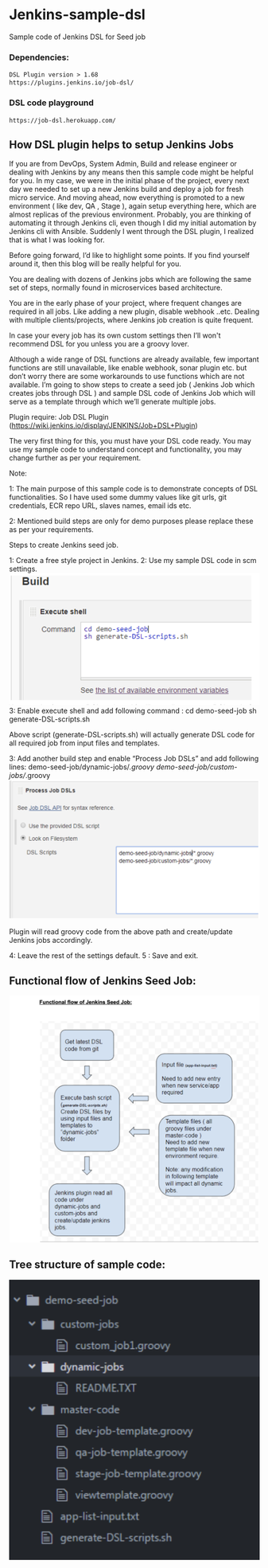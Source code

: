 # Jenkins-sample-dsl
Sample code of Jenkins DSL for Seed job

### Dependencies:
    DSL Plugin version > 1.68 
    https://plugins.jenkins.io/job-dsl/
### DSL code playground
    https://job-dsl.herokuapp.com/
## How DSL plugin helps to setup Jenkins Jobs

If you are from DevOps, System Admin, Build and release engineer or dealing with Jenkins by any means then this sample code might be helpful for you.
In my case, we were in the initial phase of the project, every next day we needed to set up a new Jenkins build and deploy a job for fresh micro service. And moving ahead, now everything is promoted to a new environment ( like dev, QA , Stage ), again setup everything here, which are almost replicas of the previous environment. Probably, you are thinking of automating it through Jenkins cli, even though I did my initial automation by Jenkins cli with Ansible. Suddenly I went through the DSL plugin, I realized that is what I was looking for.

Before going forward, I’d like to highlight some points. If you find yourself around it, then this blog will be really helpful for you.

You are dealing with dozens of Jenkins jobs which are following the same set of steps, normally found in microservices based architecture.

You are in the early phase of your project, where frequent changes are required in all jobs. Like adding a new plugin, disable webhook ..etc.
Dealing with multiple clients/projects, where Jenkins job creation is quite frequent.


In case your every job has its own custom settings then I’ll won't recommend DSL for you unless you are a groovy lover.

Although a wide range of DSL functions are already available, few important functions are still unavailable, like enable webhook, sonar plugin etc. but don’t worry there are some workarounds to use functions which are not available. I’m going to show steps to create a seed job ( Jenkins Job which creates jobs through DSL ) and sample DSL code of Jenkins Job which will serve as a template through which we’ll generate multiple jobs.


Plugin require:
Job DSL Plugin (https://wiki.jenkins.io/display/JENKINS/Job+DSL+Plugin)

The very first thing for this, you must have your DSL code ready. You may use my sample code to understand concept and functionality, you may change further as per your requirement.

Note:

1: The main purpose of this sample code is to demonstrate concepts of DSL functionalities. So I have used some dummy values like git urls, git credentials, ECR repo URL, slaves names, email ids etc.

2:  Mentioned build steps are only for demo purposes please replace these as per your requirements. 

Steps to create Jenkins seed job.

1: Create a free style project in Jenkins.
2: Use my sample DSL code in scm settings.
![Screenshot](Screenshots/Jenkins-DSL-build-step1.png)
3: Enable execute shell and add following command :
     cd demo-seed-job
     sh generate-DSL-scripts.sh


Above script (generate-DSL-scripts.sh) will actually generate DSL code for all required job from input files and templates.

3: Add another build step and enable “Process Job DSLs” and add following lines:
     demo-seed-job/dynamic-jobs/*.groovy
     demo-seed-job/custom-jobs/*.groovy
     ![Screenshot](Screenshots/Jenkins-DSL-build-step2.png)

    
Plugin will read groovy code from the above path and create/update Jenkins jobs accordingly.

4: Leave the rest of the settings default.
5 : Save and exit.

 
  


## Functional flow of Jenkins Seed Job:
![Screenshot](Screenshots/Jenkins-DSL-functional-flow.png)


## Tree structure of sample code:
![Screenshot](Screenshots/Jenkins-DSL-tree.png)
